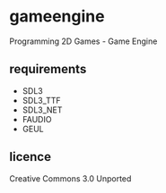 # gameengine
 Programming 2D Games - Game Engine

## requirements
 - SDL3
 - SDL3_TTF
 - SDL3_NET
 - FAUDIO
 - GEUL

## licence
 Creative Commons 3.0 Unported


